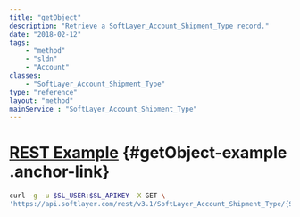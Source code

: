 ```yaml
---
title: "getObject"
description: "Retrieve a SoftLayer_Account_Shipment_Type record."
date: "2018-02-12"
tags:
    - "method"
    - "sldn"
    - "Account"
classes:
    - "SoftLayer_Account_Shipment_Type"
type: "reference"
layout: "method"
mainService : "SoftLayer_Account_Shipment_Type"
---
```


# [REST Example](#getObject-example) <a href="/article/rest/"><i class="fas fa-question"></i></a> {#getObject-example .anchor-link} 
```bash
curl -g -u $SL_USER:$SL_APIKEY -X GET \
'https://api.softlayer.com/rest/v3.1/SoftLayer_Account_Shipment_Type/{SoftLayer_Account_Shipment_TypeID}/getObject'
```
